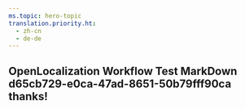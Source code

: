 ```yaml
---
ms.topic: hero-topic
translation.priority.ht: 
  - zh-cn
  - de-de
---
```

## OpenLocalization Workflow Test MarkDown d65cb729-e0ca-47ad-8651-50b79fff90ca thanks!
